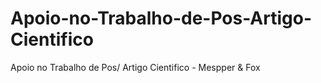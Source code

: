 # Apoio-no-Trabalho-de-Pos-Artigo-Cientifico
Apoio no Trabalho de Pos/ Artigo Cientifico - Mespper &amp; Fox
